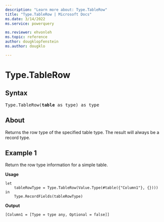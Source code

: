 ```yaml
---
description: "Learn more about: Type.TableRow"
title: "Type.TableRow | Microsoft Docs"
ms.date: 3/14/2022
ms.service: powerquery

ms.reviewer: ehvonleh
ms.topic: reference
author: dougklopfenstein
ms.author: dougklo

---
```

# Type.TableRow

## Syntax

<pre>
Type.TableRow(<b>table</b> as type) as type
</pre>
  
## About

Returns the row type of the specified table type. The result will always be a record type.

## Example 1

Return the row type information for a simple table.

**Usage**

```powerquery-m
let
    tableRowType = Type.TableRow(Value.Type(#table({"Column1"}, {})))
in
    Type.RecordFields(tableRowType)
```

**Output**

`[Column1 = [Type = type any, Optional = false]]`
